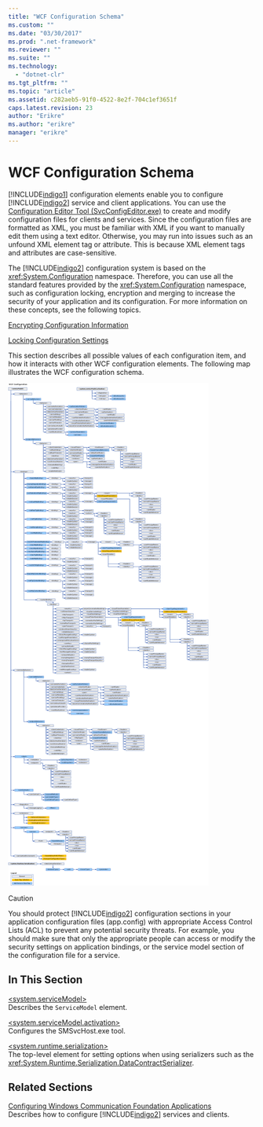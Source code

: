 ```yaml
---
title: "WCF Configuration Schema"
ms.custom: ""
ms.date: "03/30/2017"
ms.prod: ".net-framework"
ms.reviewer: ""
ms.suite: ""
ms.technology: 
  - "dotnet-clr"
ms.tgt_pltfrm: ""
ms.topic: "article"
ms.assetid: c282aeb5-91f0-4522-8e2f-704c1ef3651f
caps.latest.revision: 23
author: "Erikre"
ms.author: "erikre"
manager: "erikre"
---
```

# WCF Configuration Schema
[!INCLUDE[indigo1](../../../../../includes/indigo1-md.md)] configuration elements enable you to configure [!INCLUDE[indigo2](../../../../../includes/indigo2-md.md)] service and client applications. You can use the [Configuration Editor Tool (SvcConfigEditor.exe)](../../../../../docs/framework/wcf/configuration-editor-tool-svcconfigeditor-exe.md) to create and modify configuration files for clients and services. Since the configuration files are formatted as XML, you must be familiar with XML if you want to manually edit them using a text editor. Otherwise, you may run into issues such as an unfound XML element tag or attribute. This is because XML element tags and attributes are case-sensitive.  
  
 The [!INCLUDE[indigo2](../../../../../includes/indigo2-md.md)] configuration system is based on the <xref:System.Configuration> namespace. Therefore, you can use all the standard features provided by the <xref:System.Configuration> namespace, such as configuration locking, encryption and merging to increase the security of your application and its configuration. For more information on these concepts, see the following topics.  
  
 [Encrypting Configuration Information](http://go.microsoft.com/fwlink/?LinkId=95337)  
  
 [Locking Configuration Settings](http://go.microsoft.com/fwlink/?LinkId=95338)  
  
 This section describes all possible values of each configuration item, and how it interacts with other WCF configuration elements. The following map illustrates the WCF configuration schema.  
  
 ![WCF Configuration Schema](../../../../../docs/framework/configure-apps/file-schema/wcf/media/orcasconfigschema.gif "OrcasConfigSchema")  
  
> [!CAUTION]
>  You should protect [!INCLUDE[indigo2](../../../../../includes/indigo2-md.md)] configuration sections in your application configuration files (app.config) with appropriate Access Control Lists (ACL) to prevent any potential security threats.  For example, you should make sure that only the appropriate people can access or modify the security settings on application bindings, or the service model section of the configuration file for a service.  
  
## In This Section  
 [\<system.serviceModel>](../../../../../docs/framework/configure-apps/file-schema/wcf/system-servicemodel.md)  
 Describes the `ServiceModel` element.  
  
 [\<system.serviceModel.activation>](../../../../../docs/framework/configure-apps/file-schema/wcf/system-servicemodel-activation.md)  
 Configures the SMSvcHost.exe tool.  
  
 [\<system.runtime.serialization>](../../../../../docs/framework/configure-apps/file-schema/wcf/system-runtime-serialization.md)  
 The top-level element for setting options when using serializers such as the <xref:System.Runtime.Serialization.DataContractSerializer>.  
  
## Related Sections  
 [Configuring Windows Communication Foundation Applications](http://msdn.microsoft.com/en-us/13cb368e-88d4-4c61-8eed-2af0361c6d7a)  
 Describes how to configure [!INCLUDE[indigo2](../../../../../includes/indigo2-md.md)] services and clients.
